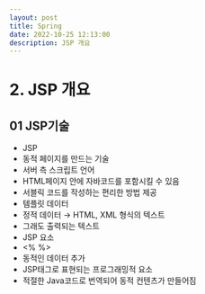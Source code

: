 ```yaml
---
layout: post
title: Spring
date: 2022-10-25 12:13:00
description: JSP 개요
---
```


# 2. JSP 개요
<h2>01 JSP기술</h2>
  <ul>
    <li>JSP</li>
    <li>동적 페이지를 만드는 기술</li>
    <li> 서버 측 스크립트 언어</li>
    <li>  HTML페이지 안에 자바코드를 포함시킬 수 있음</li>
    <li>  서블릭 코드를 작성하는 편리한 방법 제공</li>
    <li>  템플릿 데이터</li>
    <li>  정적 데이터 → HTML, XML 형식의 텍스트</li>
    <li>  그래도 출력되는 텍스트</li>
    <li>  JSP 요소</li>
    <li>  <% %></li>
    <li>  동적인 데이터 추가</li>
    <li>  JSP태그로 표현되는 프로그래밍적 요소</li>
    <li>  적절한 Java코드로 번역되어 동적 컨텐츠가 만들어짐</li>
  </ul>